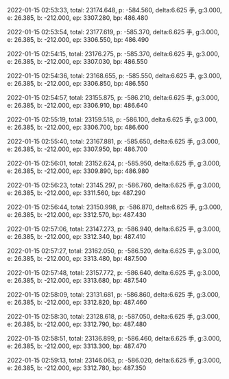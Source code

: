 2022-01-15 02:53:33, total: 23174.648, p: -584.560, delta:6.625 手, g:3.000, e: 26.385, b: -212.000, ep: 3307.280, bp: 486.480

2022-01-15 02:53:54, total: 23177.619, p: -585.370, delta:6.625 手, g:3.000, e: 26.385, b: -212.000, ep: 3306.550, bp: 486.490

2022-01-15 02:54:15, total: 23176.275, p: -585.370, delta:6.625 手, g:3.000, e: 26.385, b: -212.000, ep: 3307.030, bp: 486.550

2022-01-15 02:54:36, total: 23168.655, p: -585.550, delta:6.625 手, g:3.000, e: 26.385, b: -212.000, ep: 3306.850, bp: 486.550

2022-01-15 02:54:57, total: 23155.875, p: -586.210, delta:6.625 手, g:3.000, e: 26.385, b: -212.000, ep: 3306.910, bp: 486.640

2022-01-15 02:55:19, total: 23159.518, p: -586.100, delta:6.625 手, g:3.000, e: 26.385, b: -212.000, ep: 3306.700, bp: 486.600

2022-01-15 02:55:40, total: 23167.881, p: -585.650, delta:6.625 手, g:3.000, e: 26.385, b: -212.000, ep: 3307.950, bp: 486.700

2022-01-15 02:56:01, total: 23152.624, p: -585.950, delta:6.625 手, g:3.000, e: 26.385, b: -212.000, ep: 3309.890, bp: 486.980

2022-01-15 02:56:23, total: 23145.297, p: -586.760, delta:6.625 手, g:3.000, e: 26.385, b: -212.000, ep: 3311.560, bp: 487.290

2022-01-15 02:56:44, total: 23150.998, p: -586.870, delta:6.625 手, g:3.000, e: 26.385, b: -212.000, ep: 3312.570, bp: 487.430

2022-01-15 02:57:06, total: 23147.273, p: -586.940, delta:6.625 手, g:3.000, e: 26.385, b: -212.000, ep: 3312.340, bp: 487.410

2022-01-15 02:57:27, total: 23162.050, p: -586.520, delta:6.625 手, g:3.000, e: 26.385, b: -212.000, ep: 3313.480, bp: 487.500

2022-01-15 02:57:48, total: 23157.772, p: -586.640, delta:6.625 手, g:3.000, e: 26.385, b: -212.000, ep: 3313.680, bp: 487.540

2022-01-15 02:58:09, total: 23131.681, p: -586.860, delta:6.625 手, g:3.000, e: 26.385, b: -212.000, ep: 3312.820, bp: 487.460

2022-01-15 02:58:30, total: 23128.618, p: -587.050, delta:6.625 手, g:3.000, e: 26.385, b: -212.000, ep: 3312.790, bp: 487.480

2022-01-15 02:58:51, total: 23136.899, p: -586.460, delta:6.625 手, g:3.000, e: 26.385, b: -212.000, ep: 3313.300, bp: 487.470

2022-01-15 02:59:13, total: 23146.063, p: -586.020, delta:6.625 手, g:3.000, e: 26.385, b: -212.000, ep: 3312.780, bp: 487.350